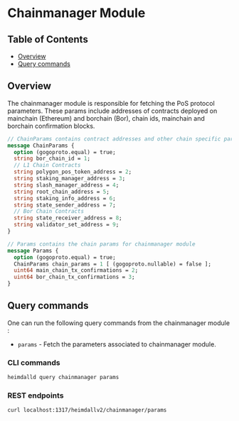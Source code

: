 # Chainmanager Module

## Table of Contents

* [Overview](#overview)
* [Query commands](#query-commands)

## Overview

The chainmanager module is responsible for fetching the PoS protocol parameters. These params include addresses of contracts deployed on mainchain (Ethereum) and borchain (Bor), chain ids, mainchain and borchain confirmation blocks.

```protobuf
// ChainParams contains contract addresses and other chain specific parameters
message ChainParams {
  option (gogoproto.equal) = true;
  string bor_chain_id = 1;
  // L1 Chain Contracts
  string polygon_pos_token_address = 2;
  string staking_manager_address = 3;
  string slash_manager_address = 4;
  string root_chain_address = 5;
  string staking_info_address = 6;
  string state_sender_address = 7;
  // Bor Chain Contracts
  string state_receiver_address = 8;
  string validator_set_address = 9;
}

// Params contains the chain params for chainmanager module
message Params {
  option (gogoproto.equal) = true;
  ChainParams chain_params = 1 [ (gogoproto.nullable) = false ];
  uint64 main_chain_tx_confirmations = 2;
  uint64 bor_chain_tx_confirmations = 3;
}
```

<!-- TODO HV2 - update/verify the query, cli, and REST behaviour -->

## Query commands

One can run the following query commands from the chainmanager module :

* `params` - Fetch the parameters associated to chainmanager module.

### CLI commands

```bash
heimdalld query chainmanager params
```

### REST endpoints

```bash
curl localhost:1317/heimdallv2/chainmanager/params
```
